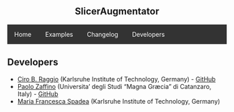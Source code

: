 <center><h2>SlicerAugmentator</h2></center>

<style>
.navbar {
  list-style-type: none;
  margin: 0;
  padding: 0;
  overflow: hidden;
  background-color: #333;
}

.navbar li {  /* Target nested elements within the navbar */
  float: left;
}

.navbar li a {  /* Target links within the navbar */
  display: block;
  color: white;
  text-align: center;
  padding: 14px 16px;
  text-decoration: none;
}

/* Change the link color to #111 (black) on hover */
li a:hover {
  background-color: #111;
}
</style>

<ul class="navbar">
  <li><a href="https://ciroraggio.github.io/SlicerAugmentator/index">Home</a></li>
  <li><a href="https://ciroraggio.github.io/SlicerAugmentator/examples">Examples</a></li>
  <li><a href="https://ciroraggio.github.io/SlicerAugmentator/changelog">Changelog</a></li>
  <li><a href="https://ciroraggio.github.io/SlicerAugmentator/developers">Developers</a></li>
</ul>

## Developers
* [Ciro B. Raggio](https://www.ibt.kit.edu/english/Raggio_C.php) (Karlsruhe Institute of Technology, Germany) - [GitHub](<https://github.com/ciroraggio>)
* [Paolo Zaffino](http://dmsc.unicz.it/personale/docente/paolozaffino) (Universita’ degli Studi “Magna Græcia” di Catanzaro, Italy) - [GitHub](<https://github.com/pzaffino>)
* [Maria Francesca Spadea](https://www.ibt.kit.edu/english/Spadea_Francesca.php) (Karlsruhe Institute of Technology, Germany)